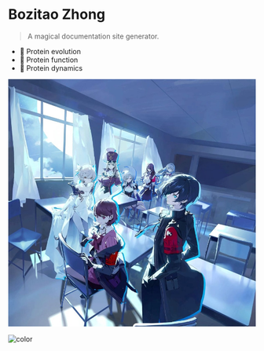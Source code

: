 # Bozitao Zhong

> A magical documentation site generator.


- 🌊 Protein evolution
- 🧫 Protein function
- 💨 Protein dynamics


<!-- background image -->

![wallpaper](_media/wallpaper.jpeg)

<!-- background color -->

![color](#f0aaea)

